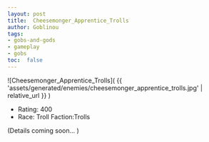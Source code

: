 ```yaml
---
layout: post
title:  Cheesemonger_Apprentice_Trolls
author: Goblinou
tags:
- gobs-and-gods
- gameplay
- gobs
toc:  false
---
```


![Cheesemonger_Apprentice_Trolls]( {{ 'assets/generated/enemies/cheesemonger_apprentice_trolls.jpg' | relative_url }} )
- Rating: 400
- Race: Troll  Faction:Trolls

(Details coming soon... )